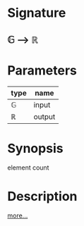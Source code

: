 # Signature
## 𝔾 ⟶ ℝ

# Parameters

| type | name |
|------|------|
|𝔾|input|
|ℝ|output|

# Synopsis
element count

# Description

[more...](https://en.wikipedia.org/wiki/Array_data_structure)